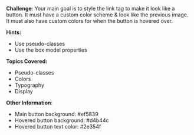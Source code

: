 **Challenge**:
Your main goal is to style the link tag to make it look like a button. It must have a custom color scheme & look like the previous image. It must also have custom colors for when the button is hovered over.

**Hints:**
 - Use pseudo-classes
 - Use the box model properties

**Topics Covered:**
 - Pseudo-classes
 - Colors
 - Typography
 - Display
 
 **Other Information**:
 - Main button background: #ef5839
 - Hovered button background: #d4b44c
 - Hovered button text color: #2e354f 
